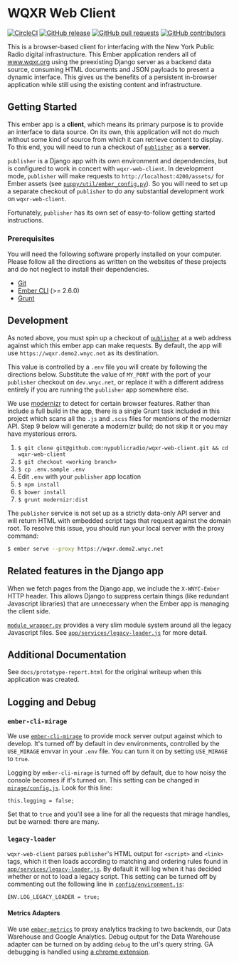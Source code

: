 # WQXR Web Client
[![CircleCI](https://img.shields.io/circleci/token/79cbe978f67ba6a90a048146da6f513d8001997a/project/github/nypublicradio/wqxr-web-client/master.svg?style=flat-square)](https://circleci.com/gh/nypublicradio/wqxr-web-client/tree/master) [![GitHub release](https://img.shields.io/github/release/nypublicradio/wqxr-web-client.svg?style=flat-square)](https://github.com/nypublicradio/wqxr-web-client/releases/latest) [![GitHub pull requests](https://img.shields.io/github/issues-pr/nypublicradio/wqxr-web-client.svg?style=flat-square)](https://github.com/nypublicradio/wqxr-web-client/pulls) [![GitHub contributors](https://img.shields.io/github/contributors/nypublicradio/wqxr-web-client.svg?style=flat-square)](https://github.com/nypublicradio/wqxr-web-client/graphs/contributors) 

This is a browser-based client for interfacing with the New York Public Radio digital infrastructure.  This Ember application renders all of www.wqxr.org using the preexisting Django server as a backend data source, consuming HTML documents and JSON payloads to present a dynamic interface. This gives us the benefits of a persistent in-browser application while still using the existing content and infrastructure.

## Getting Started

This ember app is a **client**, which means its primary purpose is to provide an interface to data source. On its own, this application will not do much without some kind of source from which it can retrieve content to display. To this end, you will need to run a checkout of [`publisher`](https://github.com/nypublicradio/publisher) as a **server**.

`publisher` is a Django app with its own environment and dependencies, but is configured to work in concert with `wqxr-web-client`. In development mode, `publisher` will make requests to `http://localhost:4200/assets/` for Ember assets (see [`puppy/util/ember_config.py`](https://github.com/nypublicradio/publisher/blob/master/puppy/util/ember_config.py)). So you will need to set up a separate checkout of `publisher` to do any substantial development work on `wqxr-web-client`.

Fortunately, `publisher` has its own set of easy-to-follow getting started instructions.

### Prerequisites

You will need the following software properly installed on your computer. Please follow all the directions as written on the websites of these projects and do not neglect to install their dependencies.

* [Git](http://git-scm.com/downloads)
* [Ember CLI](https://ember-cli.com/user-guide/#getting-started) (>= 2.6.0)
* [Grunt](http://gruntjs.com/getting-started)

## Development

As noted above, you must spin up a checkout of [`publisher`](https://github.com/nypublicradio/publisher) at a web address against which this ember app can make requests. By default, the app will use `https://wqxr.demo2.wnyc.net` as its destination.

This value is controlled by a `.env` file you will create by following the directions below. Substitute the value of `MY_PORT` with the port of your `publisher` checkout on `dev.wnyc.net`, or replace it with a different address entirely if you are running the `publisher` app somewhere else.

We use [modernizr](https://modernizr.com/) to detect for certain browser features. Rather than include a full build in the app, there is a single Grunt task included in this project which scans all the `.js` and `.scss` files for mentions of the modernizr API. Step 9 below will generate a modernizr build; do not skip it or you may have mysterious errors.

1. `$ git clone git@github.com:nypublicradio/wqxr-web-client.git && cd wqxr-web-client`
2. `$ git checkout <working branch>`
3. `$ cp .env.sample .env`
4. Edit `.env` with your `publisher` app location
7. `$ npm install`
8. `$ bower install`
9. `$ grunt modernizr:dist`

The `publisher` service is not set up as a strictly data-only API server and will return HTML with embedded script tags that request against the domain root. To resolve this issue, you should run your local server with the proxy command:
```sh
$ ember serve --proxy https://wqxr.demo2.wnyc.net
```

## Related features in the Django app

When we fetch pages from the Django app, we include the `X-WNYC-Ember` HTTP header. This allows Django to suppress certain things (like redundant Javascript libraries) that are unnecessary when the Ember app is managing the client side.

[`module_wrapper.py`](https://github.com/nypublicradio/publisher/blob/master/puppy/util/module_wrapper.py) provides a very slim module system around all the legacy Javascript files. See [`app/services/legacy-loader.js`](https://github.com/nypublicradio/wqxr-web-client/blob/master/app/services/legacy-loader.js) for more detail.

## Additional Documentation

See `docs/prototype-report.html` for the original writeup when this application was created.

## Logging and Debug
### `ember-cli-mirage`
We use [`ember-cli-mirage`](http://www.ember-cli-mirage.com/) to provide mock server output against which to develop. It's turned off by default in dev environments, controlled by the `USE_MIRAGE` envvar in your `.env` file. You can turn it on by setting `USE_MIRAGE` to `true`.

Logging by `ember-cli-mirage` is turned off by default, due to how noisy the console becomes if it's turned on. This setting can be changed in [`mirage/config.js`](https://github.com/nypublicradio/wqxr-web-client/blob/master/mirage/config.js). Look for this line:
```
this.logging = false;
```
Set that to `true` and you'll see a line for all the requests that mirage handles, but be warned: there are many.

### `legacy-loader`
`wqxr-web-client` parses `publisher`'s HTML output for `<script>` and `<link>` tags, which it then loads according to matching and ordering rules found in [`app/services/legacy-loader.js`](https://github.com/nypublicradio/wqxr-web-client/blob/master/app/services/legacy-loader.js). By default it will log when it has decided whether or not to load a legacy script. This setting can be turned off by commenting out the following line in [`config/environment.js`](https://github.com/nypublicradio/wqxr-web-client/blob/master/config/environment.js):
```
ENV.LOG_LEGACY_LOADER = true;
```

#### Metrics Adapters
We use [`ember-metrics`](https://github.com/poteto/ember-metrics) to proxy analytics tracking to two backends, our Data Warehouse and Google Analytics. Debug output for the Data Warehouse adapter can be turned on by adding `debug` to the url's query string. GA debugging is handled using [a chrome extension](https://chrome.google.com/webstore/detail/google-analytics-debugger/jnkmfdileelhofjcijamephohjechhna?hl=en).
